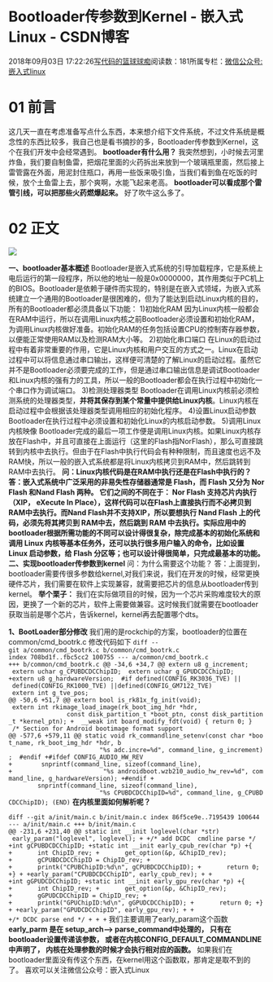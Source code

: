 
# Bootloader传参数到Kernel - 嵌入式Linux - CSDN博客

2018年09月03日 17:22:26[写代码的篮球球痴](https://me.csdn.net/weiqifa0)阅读数：181所属专栏：[微信公众号:嵌入式linux](https://blog.csdn.net/column/details/26885.html)




# 01 前言
这几天一直在考虑准备写点什么东西，本来想介绍下文件系统，不过文件系统是概念性的东西比较多，我自己也是看书摘抄的多，Bootloader传参数到Kernel，这个在我们开发中会经常遇到。
**bootloader有什么用？**
我突然想到，小时候去河里炸鱼，我们要自制鱼雷，把烟花里面的火药拆出来放到一个玻璃瓶里面，然后接上雷管露在外面，用泥封住瓶口，再用一些饭来吸引鱼，当我们看到鱼在吃饭的时候，放个土鱼雷上去，那个爽啊，水能飞起来老高。
**bootloader可以看成那个雷管引线，可以把那些火药燃爆起来。**
好了吹牛这么多了。

# 02 正文
![](https://img-blog.csdn.net/20180903172030362?watermark/2/text/aHR0cHM6Ly9ibG9nLmNzZG4ubmV0L3dlaXFpZmEw/font/5a6L5L2T/fontsize/400/fill/I0JBQkFCMA==/dissolve/70)

**一、bootloader基本概述**
Bootloader是嵌入式系统的引导加载程序，它是系统上电后运行的第一段程序，所以他的地址一般是0x0000000，其作用类似于PC机上的BIOS。Bootloader是依赖于硬件而实现的，特别是在嵌入式领域，为嵌入式系统建立一个通用的Bootloader是很困难的，但为了能达到启动Linux内核的目的，所有的Bootloader都必须具备以下功能：
1)初始化RAM
因为Linux内核一般都会在RAM中运行，所以在调用Linux内核之前Bootloader必须设置和初始化RAM，为调用Linux内核做好准备。初始化RAM的任务包括设置CPU的控制寄存器参数，以便能正常使用RAM以及检测RAM大小等。
2)初始化串口端口
在Linux的启动过程中有着非常重要的作用，它是Linux内核和用户交互的方式之一。Linux在启动过程中可以将信息通过串口输出，这样便可清楚的了解Linux的启动过程。虽然它并不是Bootloader必须要完成的工作，但是通过串口输出信息是调试Bootloader和Linux内核的强有力的工具，所以一般的Bootloader都会在执行过程中初始化一个串口作为调试端口。
3)检测处理器类型
Bootloader在调用Linux内核前必须检测系统的处理器类型，**并将其保存到某个常量中提供给Linux内核**。Linux内核在启动过程中会根据该处理器类型调用相应的初始化程序。
4)设置Linux启动参数
Bootloader在执行过程中必须设置和初始化Linux的内核启动参数。
5)调用Linux内核映像
Bootloader完成的最后一项工作便是调用Linux内核。如果Linux内核存放在Flash中，并且可直接在上面运行（这里的Flash指NorFlash），那么可直接跳转到内核中去执行。但由于在Flash中执行代码会有种种限制，而且速度也远不及RAM快，所以一般的嵌入式系统都是将Linux内核拷贝到RAM中，然后跳转到RAM中去执行。
**问：Linux内核代码是在RAM中执行还是在Flash中执行的？**
**答：嵌入式系统中广泛采用的非易失性存储器通常是 Flash，而 Flash 又分为 Nor Flash 和Nand Flash 两种。 它们之间的不同在于： Nor Flash 支持芯片内执行（XIP， eXecute In Place），这样代码可以在Flash上直接执行而不必拷贝到RAM中去执行。而Nand Flash并不支持XIP，所以要想执行 Nand Flash 上的代码，必须先将其拷贝到 RAM中去，然后跳到 RAM 中去执行。实际应用中的 bootloader根据所需功能的不同可以设计得很复杂，除完成基本的初始化系统和调用 Linux 内核等基本任务外，还可以执行很多用户输入的命令，比如设置 Linux 启动参数，给 Flash 分区等；也可以设计得很简单，只完成最基本的功能。**
**二、实现bootloader传参数到kernel**
问：为什么需要这个功能？
答：上面提到，bootloader需要传很多参数给kernel,对我们来说，我们在开发的时候，经常更换硬件芯片，我们需要在软件上实现兼容，就需要把芯片的信息从bootloader传到kernel。
**举个栗子：**
我们在实际做项目的时候，因为一个芯片采购难度较大的原因，更换了一个新的芯片，软件上需要做兼容。这时候我们就需要在bootloader获取当前是哪个芯片，告诉kernel，kernel再去配置哪个dts。

**1、BootLoader部分修改**
我们用的是rockchip的方案，bootloader的位置在
common/cmd_bootrk.c
修改代码如下
`diff --git a/common/cmd_bootrk.c b/common/cmd_bootrk.c
index 708bd1f..fbc5cc2 100755
--- a/common/cmd_bootrk.c
+++ b/common/cmd_bootrk.c
@@ -34,6 +34,7 @@ extern u8 g_increment;
 extern uchar g_CPUBDCDCChipID;
 extern uchar g_GPUDCDCChipID;
+extern u8 g_hardwareVersion;
 #if defined(CONFIG_RK3036_TVE) || defined(CONFIG_RK1000_TVE) ||defined(CONFIG_GM7122_TVE)
 extern int g_tve_pos;
@@ -50,6 +51,7 @@ extern bool is_rk81x_fg_init(void);
 extern int rkimage_load_image(rk_boot_img_hdr *hdr,
                const disk_partition_t *boot_ptn, const disk_partition_t *kernel_ptn);
+
 __weak int board_modify_fdt(void) { return 0; }
 /* Section for Android bootimage format support
@@ -577,6 +579,11 @@ static void rk_commandline_setenv(const char *boot_name, rk_boot_img_hdr *hdr, b
                         "%s adc.incre=%d", command_line, g_increment);
 #endif
+#ifdef CONFIG_AUDIO_HW_REV
+        snprintf(command_line, sizeof(command_line),
+                         "%s androidboot.wzb210_audio_hw_rev=%d", command_line, g_hardwareVersion);
+#endif
+
        snprintf(command_line, sizeof(command_line),
                         "%s CPUBDCDCChipID=%d", command_line, g_CPUBDCDCChipID);
(END)`
**在内核里面如何解析呢？**

`diff --git a/init/main.c b/init/main.c
index 86f5ce9e..7195439 100644
--- a/init/main.c
+++ b/init/main.c
@@ -231,6 +231,40 @@ static int __init loglevel(char *str)
 early_param("loglevel", loglevel);
+
+/* add DCDC  cmdline parse */
+int gCPUBDCDCChipID;
+static int __init early_cpub_rev(char *p)
+{
+       int ChipID_rev;
+       get_option(&p, &ChipID_rev);
+       gCPUBDCDCChipID = ChipID_rev;
+
+       printk("CPUBChipID:%d\n", gCPUBDCDCChipID);
+       return 0;
+}
+
+early_param("CPUBDCDCChipID", early_cpub_rev);
+
+
+int gGPUDCDCChipID;
+static int __init early_gpu_rev(char *p)
+{
+       int ChipID_rev;
+       get_option(&p, &ChipID_rev);
+       gGPUDCDCChipID = ChipID_rev;
+
+       printk("GPUChipID:%d\n", gGPUDCDCChipID);
+       return 0;
+}
+
+early_param("GPUDCDCChipID", early_gpu_rev);
+
+
+/* DCDC parse end */
+
+
+`
我们主要调用了early_param这个函数
**early_parm 是在 setup_arch--> parse_command中处理的， 只有在bootloader设置传递该参数， 或者在内核CONFIG_DEFAULT_COMMANDLINE中声明了， 内核在处理参数的时候才会执行相对应的函数。**
如果我们在bootloader里面没有传这个东西，在kernel用这个函数取，那肯定是取不到的了。
喜欢可以关注微信公众号：嵌入式Linux





​

